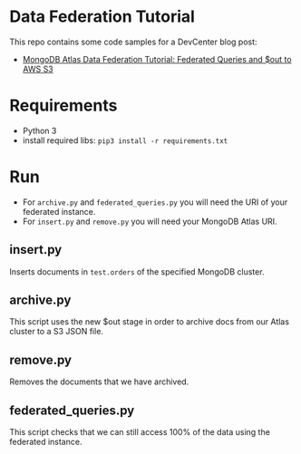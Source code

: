 # Data Federation Tutorial

This repo contains some code samples for a DevCenter blog post: 

- [MongoDB Atlas Data Federation Tutorial: Federated Queries and $out to AWS S3](http://developer.mongodb.com/how-to/atlas-data-lake-federated-queries-out-aws-s3)

# Requirements

- Python 3
- install required libs: `pip3 install -r requirements.txt`

# Run

- For `archive.py` and `federated_queries.py` you will need the URI of your federated instance.
- For `insert.py` and `remove.py` you will need your MongoDB Atlas URI.

## insert.py

Inserts documents in `test.orders` of the specified MongoDB cluster.

## archive.py

This script uses the new $out stage in order to archive docs from our Atlas cluster to a S3 JSON file.

## remove.py

Removes the documents that we have archived.

## federated_queries.py

This script checks that we can still access 100% of the data using the federated instance.
